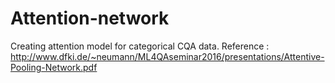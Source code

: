 # Attention-network
Creating attention model for categorical CQA data. 
Reference : http://www.dfki.de/~neumann/ML4QAseminar2016/presentations/Attentive-Pooling-Network.pdf
